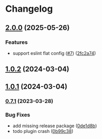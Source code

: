 # Changelog

## [2.0.0](https://github.com/novemberfiveco/highvoltage-js/compare/1.0.2...2.0.0) (2025-05-26)

### Features

* support eslint flat config ([#7](https://github.com/novemberfiveco/highvoltage-js/issues/7)) ([2fc2a74](https://github.com/novemberfiveco/highvoltage-js/commit/2fc2a746213264a084fb87686175857268431516))

## [1.0.2](https://github.com/novemberfiveco/highvoltage-js/compare/1.0.1...1.0.2) (2024-03-04)

## [1.0.1](https://github.com/novemberfiveco/highvoltage-js/compare/0.7.1...1.0.1) (2024-03-04)

### [0.7.1](https://github.com/novemberfiveco/highvoltage-js/compare/0.6.2...0.7.1) (2023-03-28)


### Bug Fixes

* add missing release package ([0de1d8b](https://github.com/novemberfiveco/highvoltage-js/commit/0de1d8b9465b5c18661b7caf1a06330cc6d71e0e))
* todo plugin crash ([0b99c38](https://github.com/novemberfiveco/highvoltage-js/commit/0b99c38e4a6e6282f4f012936d263cff2fa1231d))
